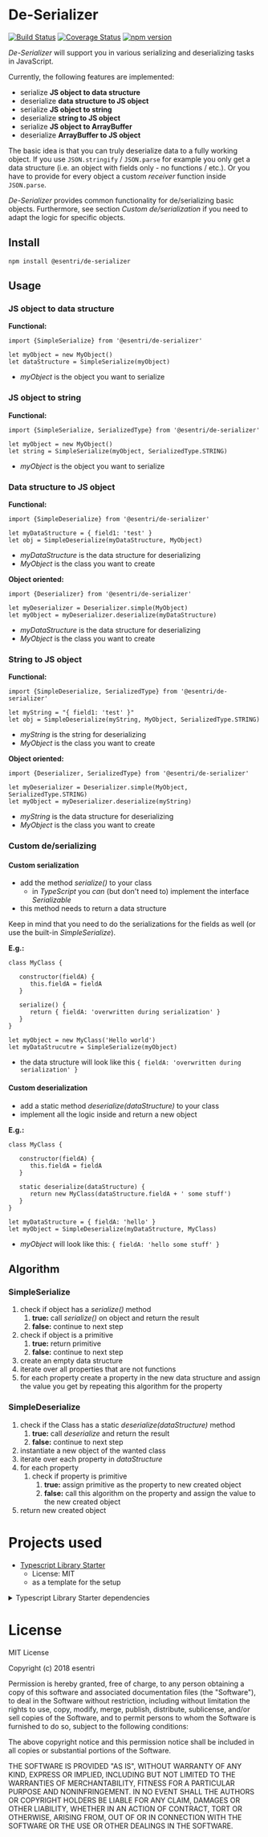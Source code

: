 # De-Serializer

[![Build Status](https://travis-ci.org/esentri/js-de-serializer.svg?branch=master)](https://travis-ci.org/esentri/js-de-serializer)
[![Coverage Status](https://coveralls.io/repos/github/esentri/js-de-serializer/badge.svg?branch=master)](https://coveralls.io/github/esentri/js-de-serializer?branch=master)
[![npm version](https://badge.fury.io/js/%40esentri%2Fde-serializer.svg)](https://badge.fury.io/js/%40esentri%2Fde-serializer)

_De-Serializer_ will support you in various serializing and deserializing tasks in JavaScript.

Currently, the following features are implemented:
* serialize **JS object to data structure**
* deserialize **data structure to JS object**
* serialize **JS object to string**
* deserialize **string to JS object**
* serialize **JS object to ArrayBuffer**
* deserialize **ArrayBuffer to JS object**

The basic idea is that you can truly deserialize data to a fully working object. If you use
`JSON.stringify` / `JSON.parse` for example you only get a data structure (i.e. an object with
fields only - no functions / etc.). Or you have to provide for every object a custom _receiver_
function inside `JSON.parse`.

_De-Serializer_ provides common functionality for de/serializing basic objects. Furthermore,
see section _Custom de/serialization_ if you need to adapt the logic for specific objects.
      

## Install

```
npm install @esentri/de-serializer
```

## Usage

### JS object to data structure

**Functional:** 
```
import {SimpleSerialize} from '@esentri/de-serializer'

let myObject = new MyObject()
let dataStructure = SimpleSerialize(myObject)
```
* _myObject_ is the object you want to serialize


### JS object to string

**Functional:** 
```
import {SimpleSerialize, SerializedType} from '@esentri/de-serializer'

let myObject = new MyObject()
let string = SimpleSerialize(myObject, SerializedType.STRING)
```
* _myObject_ is the object you want to serialize


### Data structure to JS object

**Functional:** 
```
import {SimpleDeserialize} from '@esentri/de-serializer'

let myDataStructure = { field1: 'test' }
let obj = SimpleDeserialize(myDataStructure, MyObject)
```
* _myDataStructure_ is the data structure for deserializing
* _MyObject_ is the class you want to create

**Object oriented:**
```
import {Deserializer} from '@esentri/de-serializer'

let myDeserializer = Deserializer.simple(MyObject)
let myObject = myDeserializer.deserialize(myDataStructure)
```
* _myDataStructure_ is the data structure for deserializing
* _MyObject_ is the class you want to create


### String to JS object

**Functional:** 
```
import {SimpleDeserialize, SerializedType} from '@esentri/de-serializer'

let myString = "{ field1: 'test' }"
let obj = SimpleDeserialize(myString, MyObject, SerializedType.STRING)
```
* _myString_ is the string for deserializing
* _MyObject_ is the class you want to create

**Object oriented:**
```
import {Deserializer, SerializedType} from '@esentri/de-serializer'

let myDeserializer = Deserializer.simple(MyObject, SerializedType.STRING)
let myObject = myDeserializer.deserialize(myString)
```
* _myString_ is the data structure for deserializing
* _MyObject_ is the class you want to create

### Custom de/serializing

#### Custom serialization

* add the method _serialize()_ to your class
  * in _TypeScript_ you _can_ (but don't need to) implement the interface _Serializable_
* this method needs to return a data structure

Keep in mind that you need to do the serializations for the fields as well (or use the built-in
_SimpleSerialize_).

**E.g.:**
```
class MyClass {
   
   constructor(fieldA) {
      this.fieldA = fieldA
   }
   
   serialize() {
      return { fieldA: 'overwritten during serialization' }
   }
}

let myObject = new MyClass('Hello world')
let myDataStrucutre = SimpleSerialize(myObject)
```
* the data structure will look like this `{ fieldA: 'overwritten during serialization' }`

#### Custom deserialization

* add a static method _deserialize(dataStructure)_ to your class
* implement all the logic inside and return a new object

**E.g.:**
```
class MyClass {
   
   constructor(fieldA) {
      this.fieldA = fieldA
   }
   
   static deserialize(dataStructure) {
      return new MyClass(dataStructure.fieldA + ' some stuff')
   }
}

let myDataStructure = { fieldA: 'hello' }
let myObject = SimpleDeserialize(myDataStructure, MyClass)
```
* _myObject_ will look like this: `{ fieldA: 'hello some stuff' }`


## Algorithm

### SimpleSerialize
1. check if object has a _serialize()_ method
   1. **true:** call _serialize()_ on object and return the result
   1. **false:** continue to next step
1. check if object is a primitive
   1. **true:** return primitive
   1. **false:** continue to next step
1. create an empty data structure
1. iterate over all properties that are not functions
1. for each property create a property in the new data structure and assign the value
you get by repeating this algorithm for the property

### SimpleDeserialize
1. check if the Class has a static _deserialize(dataStructure)_ method
   1. **true:** call _deserialize_ and return the result
   1. **false:** continue to next step
1. instantiate a new object of the wanted class
1. iterate over each property in _dataStructure_
1. for each property
   1. check if property is primitive
      1. **true:** assign primitive as the property to new created object
      2. **false:** call this algorithm on the property and assign the value to the new created object
1. return new created object

# Projects used

* [Typescript Library Starter](https://github.com/alexjoverm/typescript-library-starter)
  * License: MIT
  * as a template for the setup

<details>
   <summary>Typescript Library Starter dependencies</summary>

  * [JEST](https://facebook.github.io/jest/)
    * License: MIT
  * [Colors](https://github.com/Marak/colors.js)
    * License: MIT
  * [Commitizen](https://github.com/commitizen/cz-cli)
    * License: MIT
  * [Definitley Typed](https://github.com/DefinitelyTyped/DefinitelyTyped)
    * License: MIT
  * [Coveralls](https://github.com/nickmerwin/node-coveralls)
    * License: BSD-2-Clause
  * [Cross-env](https://github.com/kentcdodds/cross-env)
    * License: MIT
  * [cz-conventional-changelog](https://github.com/commitizen/cz-conventional-changelog)
    * License: MIT
  * [Husky](https://github.com/typicode/husky)
    * License: MIT
  * [lint-staged](https://github.com/okonet/lint-staged)
    * License: MIT
  * [lodash.camelcase](https://github.com/lodash/lodash)
    * License: MIT
  * [Prompt](https://github.com/flatiron/prompt)
    * License: MIT
  * [replace-in-file](https://github.com/adamreisnz/replace-in-file)
    * License: MIT
  * [rimraf](https://github.com/isaacs/rimraf)
    * License: ISC
  * [rollup](https://github.com/rollup/rollup)
    * License: MIT
  * [semantic-release](https://github.com/semantic-release/semantic-release)
    * License: MIT
  * [tslint](https://github.com/palantir/tslint)
    * License: Apache-2.0
  * [typedoc](http://typedoc.org/)
    * License: Apache-2.0
  * [typescript](http://typescriptlang.org/)
    * License: Apache-2.0 
  * [validate-commit-msg](https://github.com/conventional-changelog/validate-commit-msg)
    * License: MIT
</details>


# License

MIT License

Copyright (c) 2018 esentri

Permission is hereby granted, free of charge, to any person obtaining a copy
of this software and associated documentation files (the "Software"), to deal
in the Software without restriction, including without limitation the rights
to use, copy, modify, merge, publish, distribute, sublicense, and/or sell
copies of the Software, and to permit persons to whom the Software is
furnished to do so, subject to the following conditions:

The above copyright notice and this permission notice shall be included in all
copies or substantial portions of the Software.

THE SOFTWARE IS PROVIDED "AS IS", WITHOUT WARRANTY OF ANY KIND, EXPRESS OR
IMPLIED, INCLUDING BUT NOT LIMITED TO THE WARRANTIES OF MERCHANTABILITY,
FITNESS FOR A PARTICULAR PURPOSE AND NONINFRINGEMENT. IN NO EVENT SHALL THE
AUTHORS OR COPYRIGHT HOLDERS BE LIABLE FOR ANY CLAIM, DAMAGES OR OTHER
LIABILITY, WHETHER IN AN ACTION OF CONTRACT, TORT OR OTHERWISE, ARISING FROM,
OUT OF OR IN CONNECTION WITH THE SOFTWARE OR THE USE OR OTHER DEALINGS IN THE
SOFTWARE.
